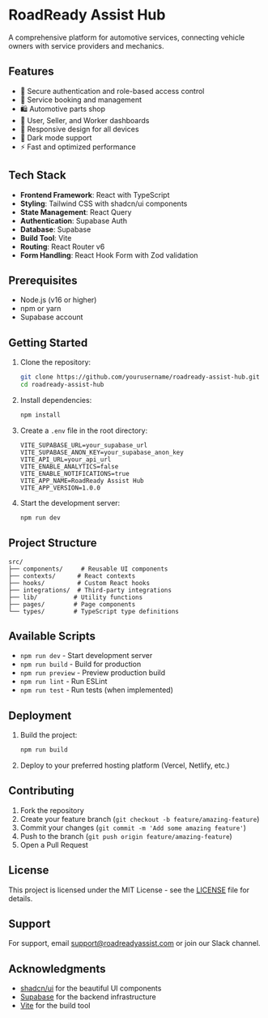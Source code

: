 # RoadReady Assist Hub

A comprehensive platform for automotive services, connecting vehicle owners with service providers and mechanics.

## Features

- 🔐 Secure authentication and role-based access control
- 🚗 Service booking and management
- 🛍️ Automotive parts shop
- 👥 User, Seller, and Worker dashboards
- 📱 Responsive design for all devices
- 🌙 Dark mode support
- ⚡ Fast and optimized performance

## Tech Stack

- **Frontend Framework**: React with TypeScript
- **Styling**: Tailwind CSS with shadcn/ui components
- **State Management**: React Query
- **Authentication**: Supabase Auth
- **Database**: Supabase
- **Build Tool**: Vite
- **Routing**: React Router v6
- **Form Handling**: React Hook Form with Zod validation

## Prerequisites

- Node.js (v16 or higher)
- npm or yarn
- Supabase account

## Getting Started

1. Clone the repository:
   ```bash
   git clone https://github.com/yourusername/roadready-assist-hub.git
   cd roadready-assist-hub
   ```

2. Install dependencies:
   ```bash
   npm install
   ```

3. Create a `.env` file in the root directory:
   ```env
   VITE_SUPABASE_URL=your_supabase_url
   VITE_SUPABASE_ANON_KEY=your_supabase_anon_key
   VITE_API_URL=your_api_url
   VITE_ENABLE_ANALYTICS=false
   VITE_ENABLE_NOTIFICATIONS=true
   VITE_APP_NAME=RoadReady Assist Hub
   VITE_APP_VERSION=1.0.0
   ```

4. Start the development server:
   ```bash
   npm run dev
   ```

## Project Structure

```
src/
├── components/     # Reusable UI components
├── contexts/      # React contexts
├── hooks/         # Custom React hooks
├── integrations/  # Third-party integrations
├── lib/          # Utility functions
├── pages/        # Page components
└── types/        # TypeScript type definitions
```

## Available Scripts

- `npm run dev` - Start development server
- `npm run build` - Build for production
- `npm run preview` - Preview production build
- `npm run lint` - Run ESLint
- `npm run test` - Run tests (when implemented)

## Deployment

1. Build the project:
   ```bash
   npm run build
   ```

2. Deploy to your preferred hosting platform (Vercel, Netlify, etc.)

## Contributing

1. Fork the repository
2. Create your feature branch (`git checkout -b feature/amazing-feature`)
3. Commit your changes (`git commit -m 'Add some amazing feature'`)
4. Push to the branch (`git push origin feature/amazing-feature`)
5. Open a Pull Request

## License

This project is licensed under the MIT License - see the [LICENSE](LICENSE) file for details.

## Support

For support, email support@roadreadyassist.com or join our Slack channel.

## Acknowledgments

- [shadcn/ui](https://ui.shadcn.com/) for the beautiful UI components
- [Supabase](https://supabase.com/) for the backend infrastructure
- [Vite](https://vitejs.dev/) for the build tool
